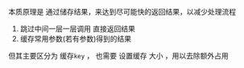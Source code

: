 本质原理是 
    通过储存结果，来达到尽可能快的返回结果，以减少处理流程
1. 跳过中间一层一层调用 直接返回结果
2. 缓存常用参数(若有参数)得到的结果

但其主要区分为 缓存`key` ， 也需要 设置缓存 大小 ，用以去除额外占用

